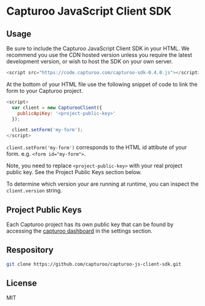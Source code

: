 # Capturoo JavaScript Client SDK

## Usage

Be sure to include the Capturoo JavaScript Client SDK in your HTML. We recommend you use the CDN hosted version unless you require the latest development version, or wish to host the SDK on your own server.

```javascript
<script src="https://code.capturoo.com/capturoo-sdk-0.4.0.js"></script>
```

At the bottom of your HTML file use the following snippet of code to link the form
to your Capturoo project.

```javascript
<script>
  var client = new CapturooClient({
    publicApiKey: '<project-public-key>'
  });

  client.setForm('my-form');
</script>
```

`client.setForm('my-form')` corresponds to the HTML id attibute of your form. e.g. `<form id="my-form">`.

Note, you need to replace `<project-public-key>` with your real project public key. See the Project Public Keys section below.

To determine which version your are running at runtime, you can inspect the `client.version` string.

## Project Public Keys
Each Capturoo project has its own public key that can be found by accessing the [capturoo dashboard](https://leads-dashboard.capturoo.com) in the settings section.

## Respository

```sh
git clone https://github.com/capturoo/capturoo-js-client-sdk.git
```

## License

MIT
